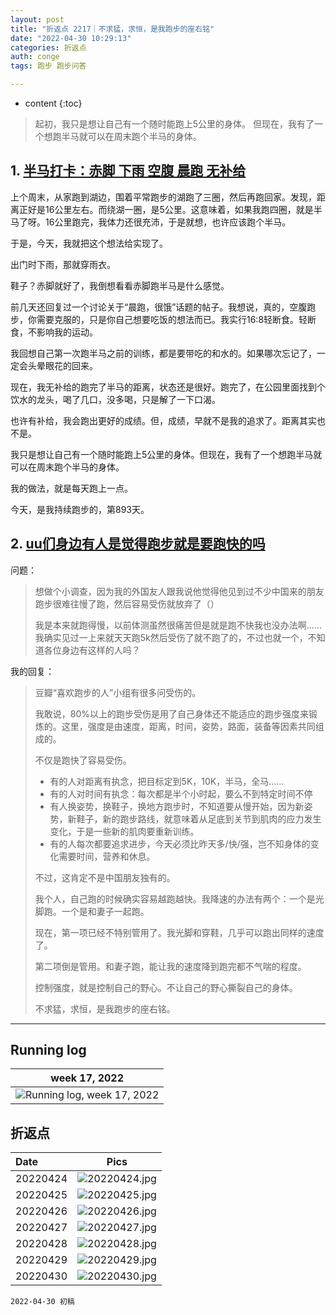 ```yaml
---
layout: post
title: "折返点 2217｜不求猛，求恒，是我跑步的座右铭"
date: "2022-04-30 10:29:13"
categories: 折返点
auth: conge
tags: 跑步 跑步问答

---
```

* content
{:toc}

> 起初，我只是想让自己有一个随时能跑上5公里的身体。
> 但现在，我有了一个想跑半马就可以在周末跑个半马的身体。





## 1. [半马打卡：赤脚 下雨 空腹 晨跑 无补给](https://douc.cc/3hCvEP)

上个周末，从家跑到湖边，围着平常跑步的湖跑了三圈，然后再跑回家。发现，距离正好是16公里左右。而绕湖一圈，是5公里。这意味着，如果我跑四圈，就是半马了呀。16公里跑完，我体力还很充沛，于是就想，也许应该跑个半马。

于是，今天，我就把这个想法给实现了。

出门时下雨，那就穿雨衣。

鞋子？赤脚就好了，我倒想看看赤脚跑半马是什么感觉。

前几天还回复过一个讨论关于“晨跑，很饿”话题的帖子。我想说，真的，空腹跑步，你需要克服的，只是你自己想要吃饭的想法而已。我实行16:8轻断食。轻断食，不影响我的运动。

我回想自己第一次跑半马之前的训练，都是要带吃的和水的。如果哪次忘记了，一定会头晕眼花的回来。

现在，我无补给的跑完了半马的距离，状态还是很好。跑完了，在公园里面找到个饮水的龙头，喝了几口，没多喝，只是解了一下口渴。

也许有补给，我会跑出更好的成绩。但，成绩，早就不是我的追求了。距离其实也不是。

我只是想让自己有一个随时能跑上5公里的身体。但现在，我有了一个想跑半马就可以在周末跑个半马的身体。

我的做法，就是每天跑上一点。

今天，是我持续跑步的，第893天。

## 2. [uu们身边有人是觉得跑步就是要跑快的吗](https://douc.cc/1MpRdp)

问题：

> 想做个小调查，因为我的外国友人跟我说他觉得他见到过不少中国来的朋友跑步很难往慢了跑，然后容易受伤就放弃了（）
>
> 我是本来就跑得慢，以前体测虽然很痛苦但是就是跑不快我也没办法啊......我确实见过一上来就天天跑5k然后受伤了就不跑了的，不过也就一个，不知道各位身边有这样的人吗？

我的回复：

> 豆瓣“喜欢跑步的人”小组有很多问受伤的。
>
> 我敢说，80%以上的跑步受伤是用了自己身体还不能适应的跑步强度来锻炼的。这里，强度是由速度，距离，时间，姿势，路面，装备等因素共同组成的。
>
> 不仅是跑快了容易受伤。
>
> * 有的人对距离有执念，把目标定到5K，10K，半马，全马……
> * 有的人对时间有执念：每次都是半个小时起，要么不到特定时间不停
> * 有人换姿势，换鞋子，换地方跑步时，不知道要从慢开始，因为新姿势，新鞋子，新的跑步路线，就意味着从足底到关节到肌肉的应力发生变化，于是一些新的肌肉要重新训练。
> * 有的人每次都要追求进步，今天必须比昨天多/快/强，岂不知身体的变化需要时间，营养和休息。
>
> 不过，这肯定不是中国朋友独有的。
>
> 我个人，自己跑的时候确实容易越跑越快。我降速的办法有两个：一个是光脚跑。一个是和妻子一起跑。
>
> 现在，第一项已经不特别管用了。我光脚和穿鞋，几乎可以跑出同样的速度了。
>
> 第二项倒是管用。和妻子跑，能让我的速度降到跑完都不气喘的程度。
>
> 控制强度，就是控制自己的野心。不让自己的野心撕裂自己的身体。
>
> 不求猛，求恒，是我跑步的座右铭。


----

## Running log

|week 17, 2022|
|:----:|
|![Running log, week 17, 2022](/assets/images/折返点/2022_wk17.png)|


## 折返点

|Date|Pics|
|:----|:----:|
|20220424|![20220424.jpg](/assets/images/折返点/20220424.jpg)  |
|20220425|![20220425.jpg](/assets/images/折返点/20220425.jpg)  |
|20220426|![20220426.jpg](/assets/images/折返点/20220426.jpg)  |
|20220427|![20220427.jpg](/assets/images/折返点/20220427.jpg)  |
|20220428|![20220428.jpg](/assets/images/折返点/20220428.jpg)  |
|20220429|![20220429.jpg](/assets/images/折返点/20220429.jpg)  |
|20220430|![20220430.jpg](/assets/images/折返点/20220430.jpg)  |


```
2022-04-30 初稿
```
